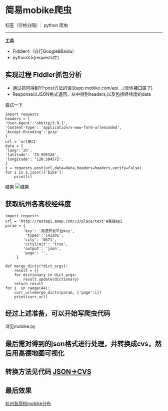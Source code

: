 ﻿# 简易mobike爬虫

标签（空格分隔）： python 爬虫

---

**工具**

 - Fiddler4（自行Google&Baidu）
 - python3.5(requests库) 
 
**实现过程**
 Fiddler抓包分析
------------------------
- 通过抓包得到1个post方法的请求app.mobike.com/api....(具体接口匿了)
- Response以JSON格式返回，从中得到headers,以及包括经纬度的data

尝试一下

    import requests
    headers = {
    'User-Agent':'okhttp/3.9.1',
    'Content-Type': 'application/x-www-form-urlencoded',
    'Accept-Encoding':'gzip'
    }
    url = 'url接口'
    data = {
    'lang':'zh',
    'latitude': '29.995328',
    'longitude': '120.504572',
    }
    z = requests.post(url,data=data,headers=headers,verify=False)
    for i in z.json()['bike']:
        print(i)
结果
![结果][1]


获取杭州各高校经纬度
----------------------

    import requests
    url = 'http://restapi.amap.com/v3/place/text'#高德api
    param = {
            'key': '高德开发平台key',
             'types':'141201',
            'city': '0571',
            'citylimit': 'true',
            'output': 'json',
            'page': '',
         }
         
    def merge_dicts(*dict_args):
        result = {}
        for dictionary in dict_args:
            result.update(dictionary)
        return result
    for i  in range(44):
        curr_url=merge_dicts(param, {'page':i})
        print(curr_url)

经过上述准备，可以开始写爬虫代码
------------------------
详见mobike.py

最后需对得到的json格式进行处理，并转换成cvs，然后用高德地图可视化
-----------
转换方法见代码
[JSON->CVS][2]
  ----------------
最后效果
---------------
[杭州各高校mobike分布][3]
    

 

  


  [1]: https://raw.githubusercontent.com/ptmax/mobike_spider/master/pics/1.png
  [2]: http://www.convertcsv.com/json-to-csv.htm
  [3]: http://lbs.amap.com/dev/mapdata/share/8770e9403e042519192ad84df4714913